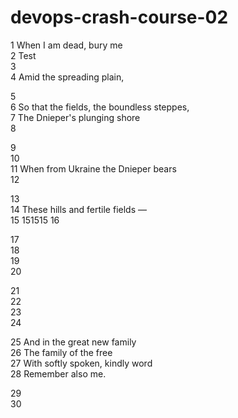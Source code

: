 # devops-crash-course-02

1 When I am dead, bury me <br/> 
2 Test<br /> 
3 <br /> 
4 Amid the spreading plain, <br /> 

5 <br /> 
6 So that the fields, the boundless steppes,<br /> 
7 The Dnieper's plunging shore  <br /> 
8 <br /> 

 9 <br /> 
10 <br /> 
11 When from Ukraine the Dnieper bears      <br /> 
12 <br /> 

13 <br /> 
14 These hills and fertile fields — <br /> 
15 151515 
16 <br /> 

17 <br /> 
18 <br /> 
19 <br /> 
20 <br /> 

21 <br /> 
22 <br /> 
23 <br /> 
24 <br /> 

25 And in the great new family<br /> 
26 The family of the free<br /> 
27 With softly spoken, kindly word<br /> 
28 Remember also me.<br /> 

29 <br /> 
30 <br /> 




